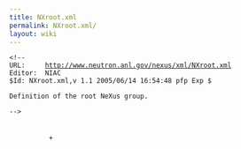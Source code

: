 ```yaml
---
title: NXroot.xml
permalink: NXroot.xml/
layout: wiki
---
```


<?xml version="1.0" encoding="UTF-8"?>
`<!--`  
`URL:     `[`http://www.neutron.anl.gov/nexus/xml/NXroot.xml`](http://www.neutron.anl.gov/nexus/xml/NXroot.xml)  
`Editor:  NIAC`  
`$Id: NXroot.xml,v 1.1 2005/06/14 16:54:48 pfp Exp $`

`Definition of the root NeXus group.`

`-->`  
<NXroot file_name="{File name of original NeXus file}" 
   file_time="{Date and time of file creation}" 
   file_update_time="{Date and time of last file change at close}" 
   NeXus_version="{Version of NeXus API used in writing the file}" 
   HDF_version="?" HDF5_version="?" XML_version="?" 
   creator="{facility or program where file originated}?">  
`      `<NXentry name="{entry name}">  
`          +`  
`      `</NXentry>  
</NXroot>

